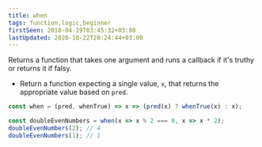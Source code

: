 ```yaml
---
title: when
tags: function,logic,beginner
firstSeen: 2018-04-19T03:45:32+03:00
lastUpdated: 2020-10-22T20:24:44+03:00
---
```


Returns a function that takes one argument and runs a callback if it's truthy or returns it if falsy.

- Return a function expecting a single value, `x`, that returns the appropriate value based on `pred`.

```js
const when = (pred, whenTrue) => x => (pred(x) ? whenTrue(x) : x);
```

```js
const doubleEvenNumbers = when(x => x % 2 === 0, x => x * 2);
doubleEvenNumbers(2); // 4
doubleEvenNumbers(1); // 1
```
